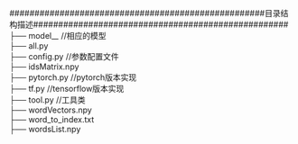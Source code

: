 ###################################################目录结构描述###################################################  
├── model_*_*                //相应的模型  
├── all.py                      
├── config.py                //参数配置文件  
├── idsMatrix.npy   
├── pytorch.py               //pytorch版本实现  
├── tf.py                    //tensorflow版本实现  
├── tool.py                  //工具类   
├── wordVectors.npy            
├── word_to_index.txt   
├── wordsList.npy    

